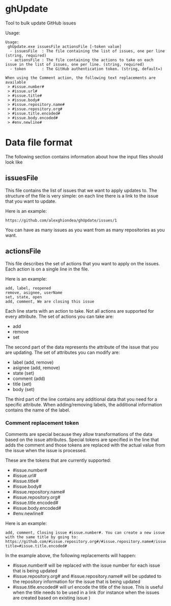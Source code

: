 # ghUpdate
Tool to bulk update GitHub issues

Usage:
```
Usage:
 ghUpdate.exe issuesFile actionsFile [-token value]
  - issuesFile  : The file containing the list of issues, one per line (string, required)
  - actionsFile : The file containing the actions to take on each issue in the list of issues, one per line. (string, required)
  - token       : The GitHub authentication token. (string, default=)

When using the Comment action, the following text replacements are available
 > #issue.number#
 > #issue.url#
 > #issue.title#
 > #issue.body#
 > #issue.repository.name#
 > #issue.repository.org#
 > #issue.title.encoded#
 > #issue.body.encoded#
 > #env.newline#
```

# Data file format

The following section contains information about how the input files should look like

## issuesFile

This file contains the list of issues that we want to apply updates to. The structure of the file is very simple: on each line there is a link to the issue that
you want to update. 

Here is an example:
```
https://github.com/alexghiondea/ghUpdate/issues/1
```

You can have as many issues as you want from as many repositories as you want.

## actionsFile

This file describes the set of actions that you want to apply on the issues. Each action is on a single line in the file.

Here is an example:
```
add, label, reopened
remove, asignee, userName
set, state, open
add, comment, We are closing this issue
```

Each line starts with an action to take. Not all actions are supported for every attribute.
The set of actions you can take are:
 - add
 - remove
 - set

The second part of the data represents the attribute of the issue that you are updating.
The set of attributes you can modify are:
 - label (add, remove)
 - asignee (add, remove)
 - state (set)
 - comment (add)
 - title (set)
 - body (set)

The third part of the line contains any additional data that you need for a specific attribute. When adding/removing labels, the additional information contains the name of the label.

### Comment replacement token
Comments are special because they allow transformations of the data based on the issue attributes. Special tokens are specified in the line that adds the comment and those tokens are replaced with the actual value from the issue when the issue is processed.

These are the tokens that are currently supported:
  - #issue.number#
  - #issue.url#
  - #issue.title#
  - #issue.body#
  - #issue.repository.name#
  - #issue.repository.org#
  - #issue.title.encoded#
  - #issue.body.encoded#
  - #env.newline#

Here is an example:
```
add, comment, Closing issue #issue.number#. You can create a new issue with the same title by going to: https://github.com/#issue.repository.org#/#issue.repository.name#/issues/new?title=#issue.title.encoded#
```

In the example above, the following replacements will happen:
- #issue.number# will be replaced with the issue number for each issue that is being updated
- #issue.repository.org# and #issue.repository.name# will be updated to the repository information for the issue that is being updated
- #issue.title.encoded# will url encode the title of the issue. This is useful when the title needs to be used in a link (for instance when the issues are created based on existing issue )

